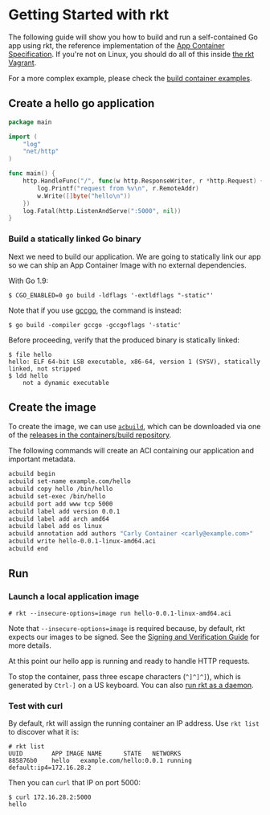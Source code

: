 # Getting Started with rkt

The following guide will show you how to build and run a self-contained Go app using rkt, the reference implementation of the [App Container Specification][appc-spec].
If you're not on Linux, you should do all of this inside [the rkt Vagrant][rkt-vagrant].

For a more complex example, please check the [build container examples](build-container-examples/README.md).

## Create a hello go application

```go
package main

import (
	"log"
	"net/http"
)

func main() {
	http.HandleFunc("/", func(w http.ResponseWriter, r *http.Request) {
		log.Printf("request from %v\n", r.RemoteAddr)
		w.Write([]byte("hello\n"))
	})
	log.Fatal(http.ListenAndServe(":5000", nil))
}
```

### Build a statically linked Go binary

Next we need to build our application.
We are going to statically link our app so we can ship an App Container Image with no external dependencies.

With Go 1.9:

```
$ CGO_ENABLED=0 go build -ldflags '-extldflags "-static"'
```

Note that if you use [gccgo][gcc-go], the command is instead:

```
$ go build -compiler gccgo -gccgoflags '-static'
```

Before proceeding, verify that the produced binary is statically linked:

```
$ file hello
hello: ELF 64-bit LSB executable, x86-64, version 1 (SYSV), statically linked, not stripped
$ ldd hello
	not a dynamic executable
```

## Create the image

To create the image, we can use [`acbuild`][acbuild], which can be downloaded via one of the [releases in the containers/build repository][rkt-releases].

The following commands will create an ACI containing our application and important metadata.

```bash
acbuild begin
acbuild set-name example.com/hello
acbuild copy hello /bin/hello
acbuild set-exec /bin/hello
acbuild port add www tcp 5000
acbuild label add version 0.0.1
acbuild label add arch amd64
acbuild label add os linux
acbuild annotation add authors "Carly Container <carly@example.com>"
acbuild write hello-0.0.1-linux-amd64.aci
acbuild end
```

## Run

### Launch a local application image

```
# rkt --insecure-options=image run hello-0.0.1-linux-amd64.aci
```

Note that `--insecure-options=image` is required because, by default, rkt expects our images to be signed.
See the [Signing and Verification Guide][signing-guide] for more details.

At this point our hello app is running and ready to handle HTTP requests.

To stop the container, pass three escape characters (`^]^]^]`), which is generated by `Ctrl-]` on a US keyboard. You can also [run rkt as a daemon][rkt-daemon].

### Test with curl

By default, rkt will assign the running container an IP address. Use `rkt list` to discover what it is:

```
# rkt list
UUID		APP	IMAGE NAME		STATE	NETWORKS
885876b0	hello	example.com/hello:0.0.1	running	default:ip4=172.16.28.2
```

Then you can `curl` that IP on port 5000:

```
$ curl 172.16.28.2:5000
hello
```

[acbuild]: https://github.com/containers/build
[appc-spec]: https://github.com/appc/spec
[rkt-daemon]: subcommands/run.md#run-rkt-as-a-daemon
[rkt-releases]: https://github.com/containers/build/releases
[rkt-vagrant]: https://github.com/rkt/rkt/blob/master/Documentation/trying-out-rkt.md#rkt-using-vagrant
[signing-guide]: signing-and-verification-guide.md
[gcc-go]: https://golang.org/doc/install/gccgo
